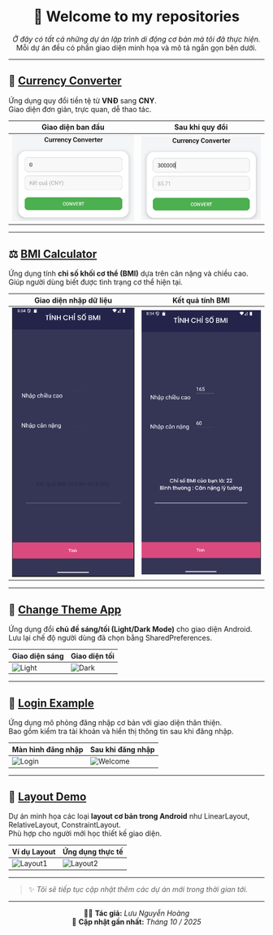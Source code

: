 <div align="center">

# 👋 Welcome to my repositories

*Ở đây có tất cả những dự án lập trình di động cơ bản mà tôi đã thực hiện.*  
Mỗi dự án đều có phần giao diện minh họa và mô tả ngắn gọn bên dưới.

---

</div>

## 💱 [Currency Converter](./UnitConverter)
Ứng dụng quy đổi tiền tệ từ **VNĐ** sang **CNY**.  
Giao diện đơn giản, trực quan, dễ thao tác.

| Giao diện ban đầu | Sau khi quy đổi |
|--------------------|-----------------|
| ![Initial](./UnitConverter/Image/Currency1.png) | ![Result](./UnitConverter/Image/Currency2.png) |

---

## ⚖️ [BMI Calculator](./BMI)
Ứng dụng tính **chỉ số khối cơ thể (BMI)** dựa trên cân nặng và chiều cao.  
Giúp người dùng biết được tình trạng cơ thể hiện tại.

| Giao diện nhập dữ liệu | Kết quả tính BMI |
|------------------------|------------------|
| ![Initial](./BMI/Image/BMI1.png) | ![Result](./BMI/Image/BMI2.png) |

---

## 🎨 [Change Theme App](./IamthemChangeTheme)
Ứng dụng đổi **chủ đề sáng/tối (Light/Dark Mode)** cho giao diện Android.  
Lưu lại chế độ người dùng đã chọn bằng SharedPreferences.

| Giao diện sáng | Giao diện tối |
|----------------|---------------|
| ![Light](./IamthemChangeTheme/Image/Light.png) | ![Dark](./IamthemChangeTheme/Image/Dark.png) |

---

## 🔑 [Login Example](./LamthemDangnhap)
Ứng dụng mô phỏng đăng nhập cơ bản với giao diện thân thiện.  
Bao gồm kiểm tra tài khoản và hiển thị thông tin sau khi đăng nhập.

| Màn hình đăng nhập | Sau khi đăng nhập |
|--------------------|-------------------|
| ![Login](./LamthemDangnhap/Image/Login.png) | ![Welcome](./LamthemDangnhap/Image/Welcome.png) |

---

## 🧱 [Layout Demo](./Layout1)
Dự án minh họa các loại **layout cơ bản trong Android** như LinearLayout, RelativeLayout, ConstraintLayout.  
Phù hợp cho người mới học thiết kế giao diện.

| Ví dụ Layout | Ứng dụng thực tế |
|---------------|------------------|
| ![Layout1](./Layout1/Image/Layout1.png) | ![Layout2](./Layout1/Image/Layout2.png) |

---

> ✨ *Tôi sẽ tiếp tục cập nhật thêm các dự án mới trong thời gian tới.*

---

<div align="center">

👨‍💻 **Tác giả:** *Lưu Nguyễn Hoàng*  
📅 **Cập nhật gần nhất:** *Tháng 10 / 2025*

</div>
